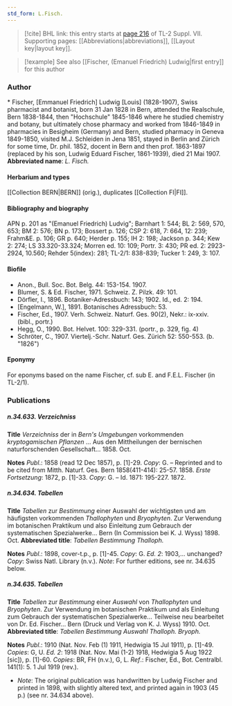 ```yaml
---
std_form: L.Fisch.
---
```


> [!cite] BHL link: this entry starts at [page 216](https://www.biodiversitylibrary.org/page/33259720) of TL-2 Suppl. VII.
> Supporting pages: [[Abbreviations|abbreviations]], [[Layout key|layout key]].

> [!example] See also [[Fischer, (Emanuel Friedrich) Ludwig|first entry]] for this author

### Author

\* Fischer, \[Emmanuel Friedrich\] Ludwig \[Louis\] (1828-1907), Swiss pharmacist and botanist, born 31 Jan 1828 in Bern, attended the Realschule, Bern 1838-1844, then "Hochschule" 1845-1846 where he studied chemistry and botany, but ultimately chose pharmacy and worked from 1846-1849 in pharmacies in Besigheim (Germany) and Bern, studied pharmacy in Geneva 1849-1850, visited M.J. Schleiden in Jena 1851, stayed in Berlin and Zürich for some time, Dr. phil. 1852, docent in Bern and then prof. 1863-1897 (replaced by his son, Ludwig Eduard Fischer, 1861-1939), died 21 Mai 1907. 
**Abbreviated name**: *L. Fisch.*

#### Herbarium and types

[[Collection BERN|BERN]] (orig.), duplicates [[Collection FI|FI]].

#### Bibliography and biography

APN p. 201 as "(Emanuel Friedrich) Ludvig"; Barnhart 1: 544; BL 2: 569, 570, 653; BM 2: 576; BN p. 173; Bossert p. 126; CSP 2: 618, 7: 664, 12: 239; Frahm&E. p. 106; GR p. 640; Herder p. 155; IH 2: 198; Jackson p. 344; Kew 2: 274; LS 33.320-33.324; Morren ed. 10: 109; Portr. 3: 430; PR ed. 2: 2923-2924, 10.560; Rehder 5(index): 281; TL-2/1: 838-839; Tucker 1: 249, 3: 107.

#### Biofile

- Anon., Bull. Soc. Bot. Belg. 44: 153-154. 1907.
- Blumer, S. & Ed. Fischer, 1971. Schweiz. Z. Pilzk. 49: 101.
- Dörfler, I., 1896. Botaniker-Adressbuch: 143; 1902. Id., ed. 2: 194.
- \[Engelmann, W.\], 1891. Botanisches Adressbuch: 53.
- Fischer, Ed., 1907. Verh. Schweiz. Naturf. Ges. 90(2), Nekr.: ix-xxiv. (bibl., portr.)
- Hegg, O., 1990. Bot. Helvet. 100: 329-331. (portr., p. 329, fig. 4)
- Schröter, C., 1907. Viertelj.-Schr. Naturf. Ges. Zürich 52: 550-553. (b. "1826")

#### Eponymy

For eponyms based on the name Fischer, cf. sub E. and F.E.L. Fischer (in TL-2/1).

### Publications

##### n.34.633. Verzeichniss

**Title**
*Verzeichniss* der in *Bern's Umgebungen* vorkommenden *kryptogamischen Pflanzen* ... Aus den Mittheilungen der bernischen naturforschenden Gesellschaft... 1858. Oct.

**Notes**
*Publ*.: 1858 (read 12 Dec 1857), p. \[1\]-29. *Copy*: G. – Reprinted and to be cited from Mitth. Naturf. Ges. Bern 1858(411-414): 25-57. 1858.
*Erste Fortsetzung*: 1872, p. \[1\]-33. *Copy*: G. – Id. 1871: 195-227. 1872.

##### n.34.634. Tabellen

**Title**
*Tabellen* zur *Bestimmung* einer Auswahl der wichtigsten und am häufigsten vorkommenden *Thallophyten* und *Bryophyten*. Zur Verwendung im botanischen Praktikum und also Einleitung zum Gebrauch der systematischen Spezialwerke... Bern (In Commission bei K. J. Wyss) 1898. Oct.
**Abbreviated title**: *Tabellen Bestimmung Thalloph.*

**Notes**
*Publ*.: 1898, cover-t.p., p. \[1\]-45. *Copy*: G.
*Ed. 2*: 1903,... unchanged? *Copy*: Swiss Natl. Library (n.v.).
*Note*: For further editions, see nr. 34.635 below.

##### n.34.635. Tabellen

**Title**
*Tabellen* zur *Bestimmung* einer *Auswahl* von *Thallophyten* und *Bryophyten*. Zur Verwendung im botanischen Praktikum und als Einleitung zum Gebrauch der systematischen Spezialwerke... Teilweise neu bearbeitet von Dr. Ed. Fischer... Bern (Druck und Verlag von K. J. Wyss) 1910. Oct.
**Abbreviated title**: *Tabellen Bestimmung Auswahl Thalloph. Bryoph.*

**Notes**
*Publ*.: 1910 (Nat. Nov. Feb (1) 1911, Hedwigia 15 Jul 1911), p. \[1\]-49. *Copies*: G, U.
*Ed. 2*: 1918 (Nat. Nov. Mai (1-2) 1918, Hedwigia 5 Aug 1922 \[sic\]), p. \[1\]-60. *Copies*: BR, FH (n.v.), G, L.
*Ref*.: Fischer, Ed., Bot. Centralbl. 141(1): 5. 1 Jul 1919 (rev.).
- *Note*: The original publication was handwritten by Ludwig Fischer and printed in 1898, with slightly altered text, and printed again in 1903 (45 p.) (see nr. 34.634 above).


